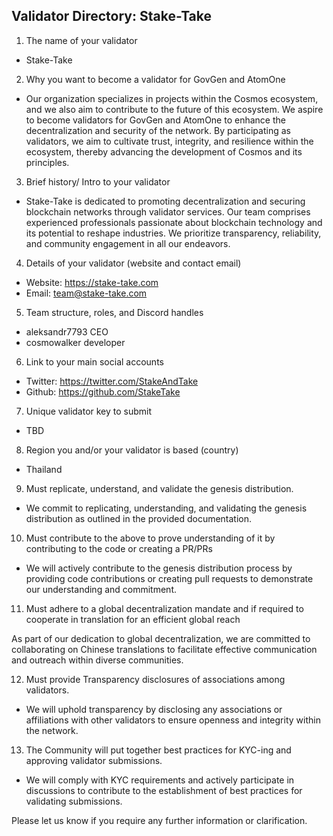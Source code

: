 ## Validator Directory: Stake-Take

1) The name of your validator

- Stake-Take

2) Why you want to become a validator for GovGen and AtomOne

- Our organization specializes in projects within the Cosmos ecosystem, and we also aim to contribute to the future of this ecosystem. We aspire to become validators for GovGen and AtomOne to enhance the decentralization and security of the network. By participating as validators, we aim to cultivate trust, integrity, and resilience within the ecosystem, thereby advancing the development of Cosmos and its principles.

3) Brief history/ Intro to your validator

- Stake-Take is dedicated to promoting decentralization and securing blockchain networks through validator services. Our team comprises experienced professionals passionate about blockchain technology and its potential to reshape industries. We prioritize transparency, reliability, and community engagement in all our endeavors.

4) Details of your validator (website and contact email)

- Website: https://stake-take.com
- Email: team@stake-take.com

5) Team structure, roles, and Discord handles

- aleksandr7793 CEO
- cosmowalker developer

6) Link to your main social accounts

- Twitter: https://twitter.com/StakeAndTake
- Github: https://github.com/StakeTake

7) Unique validator key to submit

- TBD

8) Region you and/or your validator is based (country)

- Thailand

9) Must replicate, understand, and validate the genesis distribution.

- We commit to replicating, understanding, and validating the genesis distribution as outlined in the provided documentation.

10) Must contribute to the above to prove understanding of it by contributing to the code or creating a PR/PRs

- We will actively contribute to the genesis distribution process by providing code contributions or creating pull requests to demonstrate our understanding and commitment.

11) Must adhere to a global decentralization mandate and if required to cooperate in translation for an efficient global reach

As part of our dedication to global decentralization, we are committed to collaborating on Chinese translations to facilitate effective communication and outreach within diverse communities.

12) Must provide Transparency disclosures of associations among validators.

- We will uphold transparency by disclosing any associations or affiliations with other validators to ensure openness and integrity within the network.

13) The Community will put together best practices for KYC-ing and approving validator submissions.

- We will comply with KYC requirements and actively participate in discussions to contribute to the establishment of best practices for validating submissions.

Please let us know if you require any further information or clarification.
